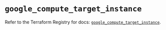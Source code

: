 # `google_compute_target_instance`

Refer to the Terraform Registry for docs: [`google_compute_target_instance`](https://registry.terraform.io/providers/hashicorp/google/6.2.0/docs/resources/compute_target_instance).
